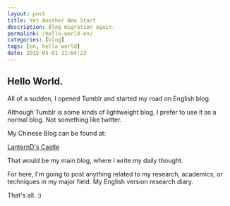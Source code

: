 ```yaml
---
layout: post
title: Yet Another New Start
description: Blog migration again.
permalink: /hello-world-en/
categories: [blog]
tags: [en, hello world]
date: 2015-05-01 21:04:23
---
```



## Hello World.

All of a sudden, I opened Tumblr and started my road on English blog.

Although Tumblr is some kinds of lightweight blog, I prefer to use it as a normal blog. Not something like twitter.

My Chinese Blog can be found at:

[LanternD's Castle](https://dlyang.me)

That would be my main blog, where I write my daily thought.

For here, I'm going to post anything related to my research, academics, or techniques in my major field. My English version research diary.

That's all. :)